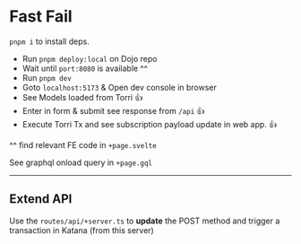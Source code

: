# Fast Fail

`pnpm i` to install deps.



* Run `pnpm deploy:local` on Dojo repo
* Wait until `port:8080` is available ^^
* Run `pnpm dev` 
* Goto `localhost:5173` & Open dev console in browser
* See Models loaded from Torri 👍
* Enter in form & submit see response from `/api` 👍
* Execute Torri Tx and see subscription payload update in web app. 👍


^^ find relevant FE code in `+page.svelte`

See graphql onload query in `+page.gql`

---

## Extend API

Use the `routes/api/+server.ts` to **update** the POST method and trigger a transaction in Katana (from this server)

